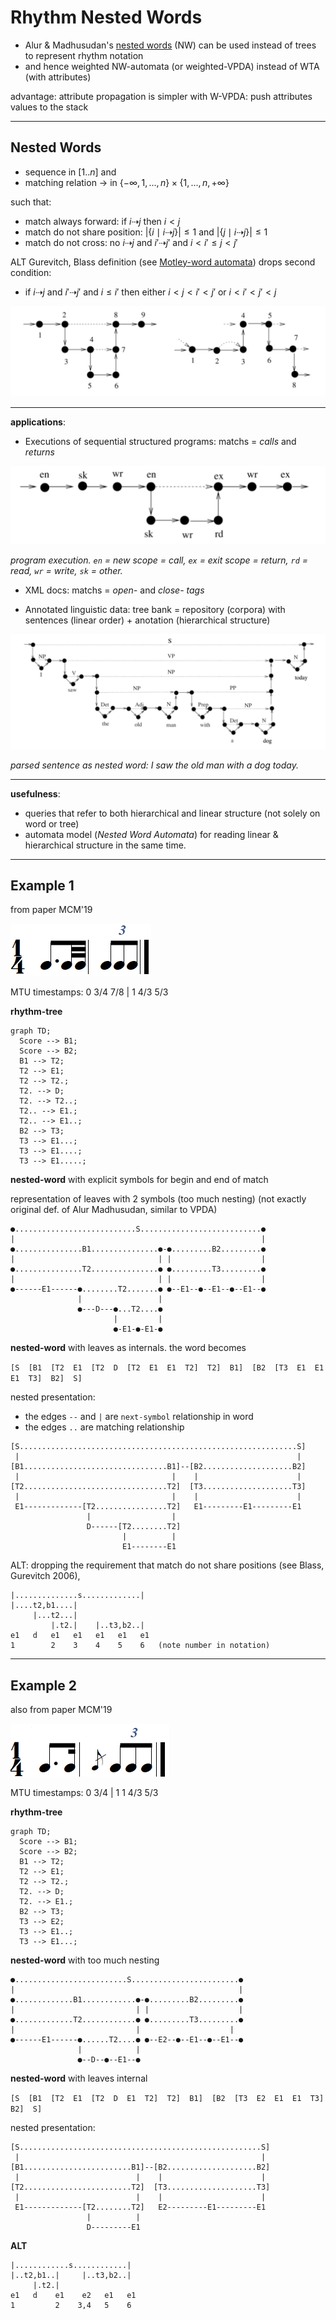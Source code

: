 # Rhythm Nested Words

- Alur & Madhusudan's [nested words](https://www.cis.upenn.edu/~alur/nw.html) (NW) can be used instead of trees to represent rhythm notation
- and hence weighted NW-automata (or weighted-VPDA) instead of WTA (with attributes)

advantage: attribute propagation is simpler with W-VPDA:
push attributes values to the stack


---
## Nested Words

- sequence in $`[1..n]`$ and
- matching relation $`\to`$ in $`\{ -\infty, 1,...,n \} \times \{ 1,...,n, +\infty \}`$

such that:
- match always forward: 
  if  $`i ⇢ j`$  then $`i < j`$
- match do not share position: 
  $`|\{ i \mid i ⇢ j \}| \leq 1`$ and $`|\{ j \mid i ⇢ j\} | \leq 1`$ 
- match do not cross: 
  no $`i ⇢ j`$ and $`i' ⇢ j'`$ and $`i < i' \leq j < j'`$

ALT
Gurevitch, Blass definition (see [Motley-word automata](:/2a025f6bf11a406785ee5f1c3bb1ce10)) drops second condition:
- if $`i ⇢ j`$ and $`i' ⇢ j'`$  and $`i \leq  i'`$
  then either $`i < j < i' < j'`$  or $`i < i' < j' < j`$

![](pictures/nw1.png)

---
**applications**:

- Executions of sequential structured programs: 
  matchs =  *calls* and *returns*

![](pictures/nw3.png)

*program execution. `en` = new scope = call, `ex` = exit scope = return, `rd` = read, `wr` = write, `sk` = other.* 

- XML docs:
  matchs = *open-* and *close- tags*

- Annotated linguistic data: 
  tree bank = repository (corpora) with 
  sentences (linear order) + anotation (hierarchical structure)

![](pictures/nw4.png)

*parsed sentence as nested word: I saw the old man with a dog today.* 

---
**usefulness**:

- queries that refer to both hierarchical and linear structure
(not solely on word or tree)
- automata model (*Nested Word Automata*) for reading linear & hierarchical structure in the same time.

---
## Example 1
from paper MCM'19

![](pictures/MCM19-1.png)

MTU timestamps: 0 3/4 7/8 | 1 4/3 5/3

**rhythm-tree**

```mermaid
graph TD;
  Score --> B1;
  Score --> B2;
  B1 --> T2;
  T2 --> E1;
  T2 --> T2.;
  T2. --> D;
  T2. --> T2..;
  T2.. --> E1.;
  T2.. --> E1..;
  B2 --> T3;
  T3 --> E1...;
  T3 --> E1....;
  T3 --> E1.....;
```

**nested-word** 
with explicit symbols for begin and end of match

representation of leaves with 2 symbols (too much nesting)
(not exactly original def. of Alur Madhusudan, similar to VPDA)

```
●...........................S...........................●
|                                                       |
●...............B1...............●-●.........B2.........●
|                                | |                    |
●...............T2...............● ●.........T3.........●
|                                | |                    |
●------E1------●........T2.......● ●--E1--●--E1--●--E1--●
               |                 |
               ●---D---●...T2....●
                       |         |  
                       ●-E1-●-E1-●
```

**nested-word** with leaves as internals. the word becomes

`[S  [B1  [T2  E1  [T2  D  [T2  E1  E1  T2]  T2]  B1]  [B2  [T3  E1  E1  E1  T3]  B2]  S]`

nested presentation:

- the edges `--` and `|` are `next-symbol` relationship in word
- the edges `..` are matching relationship  

```
[S..............................................................S]
 |                                                              |
[B1................................B1]--[B2....................B2]
 |                                  |    |                      |
[T2................................T2]  [T3....................T3]
 |                                  |    |                      |
 E1-------------[T2................T2]   E1---------E1---------E1
                 |                  |
                 D------[T2........T2]
                         |          |  
                         E1--------E1
```

ALT: dropping the requirement that match do not share positions (see Blass, Gurevitch 2006), 

```
|..............s.............|
|....t2,b1....|
     |...t2...|
         |.t2.|    |..t3,b2..|
e1   d   e1   e1   e1   e1   e1
1        2    3    4    5    6   (note number in notation)
```



---
## Example 2

also from paper MCM'19

![](pictures/MCM-19-2.png)

MTU timestamps: 0 3/4 | 1 1 4/3 5/3

**rhythm-tree**

```mermaid
graph TD;
  Score --> B1;
  Score --> B2;
  B1 --> T2;
  T2 --> E1;
  T2 --> T2.;
  T2. --> D;
  T2. --> E1.;
  B2 --> T3;
  T3 --> E2;
  T3 --> E1..;
  T3 --> E1...;
```

**nested-word** with too much nesting
```
●.........................S........................●
|                                                  |
●.............B1............●-●.........B2.........●
|                           | |                    |
●.............T2............● ●.........T3.........●
|                           |                    |
●------E1------●......T2....● ●--E2--●--E1--●--E1--●
               |            |
               ●--D--●--E1--●
```

**nested-word** with leaves internal

`[S  [B1  [T2  E1  [T2  D  E1  T2]  T2]  B1]  [B2  [T3  E2  E1  E1  T3]  B2]  S]`

nested presentation: 

```
[S......................................................S]
 |                                                      |
[B1........................B1]--[B2....................B2]
 |                          |    |                      |
[T2........................T2]  [T3....................T3]
 |                          |    |                      |
 E1-------------[T2........T2]   E2---------E1---------E1
                 |          |
                 D---------E1
```

**ALT**

```
|............s............|
|..t2,b1..|     |..t3,b2..|
     |.t2.| 
e1   d    e1    e2   e1   e1
1         2    3,4   5    6
```


